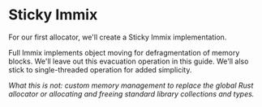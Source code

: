 # Sticky Immix

For our first allocator, we'll create a Sticky Immix implementation.

Full Immix implements object moving for defragmentation of memory blocks.
We'll leave out this evacuation operation in this guide.
We'll also stick to single-threaded operation for added simplicity.

_What this is not: custom memory management to replace the global Rust allocator
or allocating and freeing standard library collections and types._
